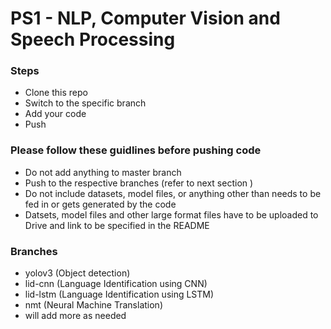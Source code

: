# PS1 - NLP, Computer Vision and Speech Processing

### Steps
- Clone this repo
- Switch to the specific branch
- Add your code
- Push

### Please follow these guidlines before pushing code
- Do not add anything to master branch
- Push to the respective branches (refer to next section )
- Do not include datasets, model files, or anything other than needs to be fed in or gets generated by the code
- Datsets, model files and other large format files have to be uploaded to Drive and link to be specified in the README

### Branches
- yolov3 (Object detection)
- lid-cnn (Language Identification using CNN)
- lid-lstm (Language Identification using LSTM)
- nmt (Neural Machine Translation)
- will add more as needed
